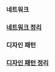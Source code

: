 ### 네트워크
<a href="./네트워크.md"><h3>네트워크 정리</h3></a>


### 디자인 패턴
<a href="../OODP_Study"><h3>디자인 패턴 정리</h3></a>
